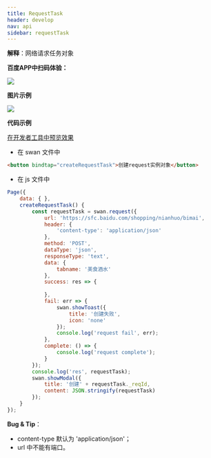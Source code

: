 ```yaml
---
title: RequestTask
header: develop
nav: api
sidebar: requestTask
---
```


 

**解释**：网络请求任务对象

**百度APP中扫码体验：**

<img src="https://b.bdstatic.com/miniapp/assets/images/doc_demo/requestTask.png"  class="demo-qrcode-image" />


 
**图片示例**

<div class="m-doc-custom-examples">
    <div class="m-doc-custom-examples-correct">
        <img src="https://b.bdstatic.com/miniapp/images/requestTask.gif">
    </div>
    <div class="m-doc-custom-examples-correct">
        <img src=" ">
    </div>
    <div class="m-doc-custom-examples-correct">
        <img src=" ">
    </div>     
</div>

**代码示例**

<a href="swanide://fragment/2666d8786677778d18177eae7db623d11572938991162" title="在开发者工具中预览效果" target="_self">在开发者工具中预览效果</a>

* 在 swan 文件中

```html
<button bindtap="createRequestTask">创建request实例对象</button>
```

* 在 js 文件中

```js
Page({
    data: { },
    createRequestTask() {
        const requestTask = swan.request({
            url: 'https://sfc.baidu.com/shopping/nianhuo/bimai',
            header: {
                'content-type': 'application/json'
            },
            method: 'POST',
            dataType: 'json',
            responseType: 'text',
            data: {
                tabname: '美食酒水'
            },
            success: res => {
                
            },
            fail: err => {
                swan.showToast({
                    title: '创建失败',
                    icon: 'none'
                });
                console.log('request fail', err);
            },
            complete: () => {
                console.log('request complete');
            }
        });
        console.log('res', requestTask);
        swan.showModal({
            title: '创建' + requestTask._reqId,
            content: JSON.stringify(requestTask)
        });
    }
});

```

**Bug & Tip**：

*  content-type 默认为 'application/json'；
*  url 中不能有端口。

